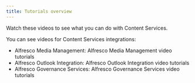 ```yaml
---
title: Tutorials overview
---
```

Watch these videos to see what you can do with Content Services.

You can see videos for Content Services integrations:

* Alfresco Media Management: Alfresco Media Management video tutorials
* Alfresco Outlook Integration: Alfresco Outlook Integration video tutorials
* Alfresco Governance Services: Alfresco Governance Services video tutorials
